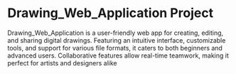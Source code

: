 # Drawing_Web_Application Project
 Drawing_Web_Application is a user-friendly web app for creating, editing, and sharing digital drawings. Featuring an intuitive interface, customizable tools, and support for various file formats, it caters to both beginners and advanced users. Collaborative features allow real-time teamwork, making it perfect for artists and designers alike
